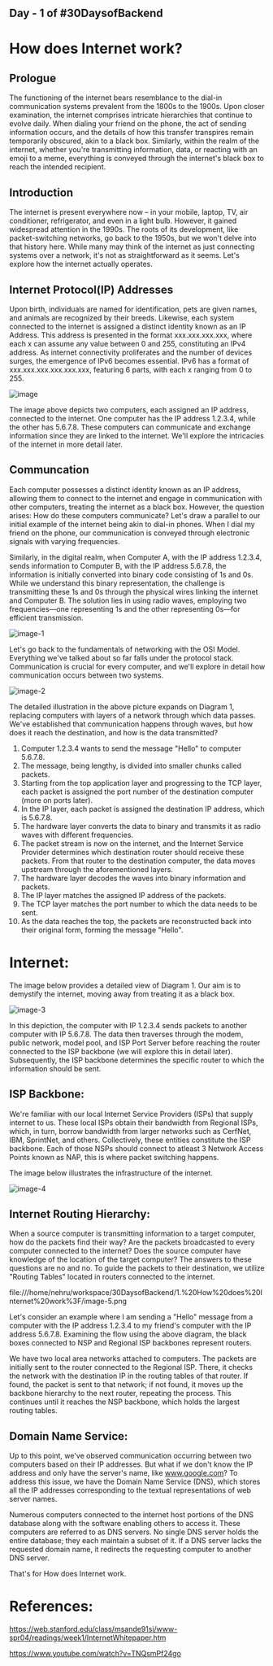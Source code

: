 ## Day - 1 of #30DaysofBackend

# How does Internet work?

## Prologue

The functioning of the internet bears resemblance to the dial-in communication systems prevalent from the 1800s to the 1900s. Upon closer examination, the internet comprises intricate hierarchies that continue to evolve daily. When dialing your friend on the phone, the act of sending information occurs, and the details of how this transfer transpires remain temporarily obscured, akin to a black box. Similarly, within the realm of the internet, whether you're transmitting information, data, or reacting with an emoji to a meme, everything is conveyed through the internet's black box to reach the intended recipient.

## Introduction

The internet is present everywhere now – in your mobile, laptop, TV, air conditioner, refrigerator, and even in a light bulb. However, it gained widespread attention in the 1990s. The roots of its development, like packet-switching networks, go back to the 1950s, but we won't delve into that history here. While many may think of the internet as just connecting systems over a network, it's not as straightforward as it seems. Let's explore how the internet actually operates.

## Internet Protocol(IP) Addresses

Upon birth, individuals are named for identification, pets are given names, and animals are recognized by their breeds. Likewise, each system connected to the internet is assigned a distinct identity known as an IP Address. This address is presented in the format xxx.xxx.xxx.xxx, where each x can assume any value between 0 and 255, constituting an IPv4 address. As internet connectivity proliferates and the number of devices surges, the emergence of IPv6 becomes essential. IPv6 has a format of xxx.xxx.xxx.xxx.xxx.xxx, featuring 6 parts, with each x ranging from 0 to 255.

![image](https://github.com/nehruperumalla/30DaysofBackend/assets/41884444/9dd47a2c-ad53-4442-a1fb-2151255a1c53)


The image above depicts two computers, each assigned an IP address, connected to the internet. One computer has the IP address 1.2.3.4, while the other has 5.6.7.8. These computers can communicate and exchange information since they are linked to the internet. We'll explore the intricacies of the internet in more detail later.

## Communcation

Each computer possesses a distinct identity known as an IP address, allowing them to connect to the internet and engage in communication with other computers, treating the internet as a black box. However, the question arises: How do these computers communicate? Let's draw a parallel to our initial example of the internet being akin to dial-in phones. When I dial my friend on the phone, our communication is conveyed through electronic signals with varying frequencies.

Similarly, in the digital realm, when Computer A, with the IP address 1.2.3.4, sends information to Computer B, with the IP address 5.6.7.8, the information is initially converted into binary code consisting of 1s and 0s. While we understand this binary representation, the challenge is transmitting these 1s and 0s through the physical wires linking the internet and Computer B. The solution lies in using radio waves, employing two frequencies—one representing 1s and the other representing 0s—for efficient transmission.

![image-1](https://github.com/nehruperumalla/30DaysofBackend/assets/41884444/923b26d6-6de8-4175-8aad-5cd4119c78c3)


Let's go back to the fundamentals of networking with the OSI Model. Everything we've talked about so far falls under the protocol stack. Communication is crucial for every computer, and we'll explore in detail how communication occurs between two systems.

![image-2](https://github.com/nehruperumalla/30DaysofBackend/assets/41884444/3c5dc007-0a79-47a5-b765-64db660e249d)



The detailed illustration in the above picture expands on Diagram 1, replacing computers with layers of a network through which data passes. We've established that communication happens through waves, but how does it reach the destination, and how is the data transmitted?

1. Computer 1.2.3.4 wants to send the message "Hello" to computer 5.6.7.8.
2. The message, being lengthy, is divided into smaller chunks called packets.
3. Starting from the top application layer and progressing to the TCP layer, each packet is assigned the port number of the destination computer (more on ports later).
4. In the IP layer, each packet is assigned the destination IP address, which is 5.6.7.8.
5. The hardware layer converts the data to binary and transmits it as radio waves with different frequencies.
6. The packet stream is now on the internet, and the Internet Service Provider determines which destination router should receive these packets.
From that router to the destination computer, the data moves upstream through the aforementioned layers.
7. The hardware layer decodes the waves into binary information and packets.
8. The IP layer matches the assigned IP address of the packets.
9. The TCP layer matches the port number to which the data needs to be sent.
10. As the data reaches the top, the packets are reconstructed back into their original form, forming the message "Hello".

# Internet:

The image below provides a detailed view of Diagram 1. Our aim is to demystify the internet, moving away from treating it as a black box.

![image-3](https://github.com/nehruperumalla/30DaysofBackend/assets/41884444/95f32b1a-7ce9-4e36-8564-9afc5abc0fbc)

In this depiction, the computer with IP 1.2.3.4 sends packets to another computer with IP 5.6.7.8. The data then traverses through the modem, public network, model pool, and ISP Port Server before reaching the router connected to the ISP backbone (we will explore this in detail later). Subsequently, the ISP backbone determines the specific router to which the information should be sent.

## ISP Backbone:

We're familiar with our local Internet Service Providers (ISPs) that supply internet to us. These local ISPs obtain their bandwidth from Regional ISPs, which, in turn, borrow bandwidth from larger networks such as CerfNet, IBM, SprintNet, and others. Collectively, these entities constitute the ISP backbone. Each of those NSPs should connect to atleast 3 Network Access Points known as NAP, this is where packet switching happens.

The image below illustrates the infrastructure of the internet.

![image-4](https://github.com/nehruperumalla/30DaysofBackend/assets/41884444/0d222162-e9d4-45fd-a1cd-12ad3ffe266f)


## Internet Routing Hierarchy:

When a source computer is transmitting information to a target computer, how do the packets find their way? Are the packets broadcasted to every computer connected to the internet? Does the source computer have knowledge of the location of the target computer? The answers to these questions are no and no. To guide the packets to their destination, we utilize "Routing Tables" located in routers connected to the internet.

file:///home/nehru/workspace/30DaysofBackend/1.%20How%20does%20Internet%20work%3F/image-5.png


Let's consider an example where I am sending a "Hello" message from a computer with the IP address 1.2.3.4 to my friend's computer with the IP address 5.6.7.8. Examining the flow using the above diagram, the black boxes connected to NSP and Regional ISP backbones represent routers.

We have two local area networks attached to computers. The packets are initially sent to the router connected to the Regional ISP. There, it checks the network with the destination IP in the routing tables of that router. If found, the packet is sent to that network; if not found, it moves up the backbone hierarchy to the next router, repeating the process. This continues until it reaches the NSP backbone, which holds the largest routing tables.

## Domain Name Service:

Up to this point, we've observed communication occurring between two computers based on their IP addresses. But what if we don't know the IP address and only have the server's name, like www.google.com? To address this issue, we have the Domain Name Service (DNS), which stores all the IP addresses corresponding to the textual representations of web server names.

Numerous computers connected to the internet host portions of the DNS database along with the software enabling others to access it. These computers are referred to as DNS servers. No single DNS server holds the entire database; they each maintain a subset of it. If a DNS server lacks the requested domain name, it redirects the requesting computer to another DNS server.


That's for How does Internet work.

# References:

https://web.stanford.edu/class/msande91si/www-spr04/readings/week1/InternetWhitepaper.htm

https://www.youtube.com/watch?v=TNQsmPf24go
